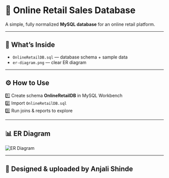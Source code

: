# 🛒 Online Retail Sales Database

A simple, fully normalized **MySQL database** for an online retail platform.

---

## 📂 What’s Inside

- `OnlineRetailDB.sql` — database schema + sample data
- `er-diagram.png` — clear ER diagram

---

## ⚙️ How to Use

1️⃣ Create schema **OnlineRetailDB** in MySQL Workbench  
2️⃣ Import `OnlineRetailDB.sql`  
3️⃣ Run joins & reports to explore

---

## 📊 ER Diagram

![ER Diagram]()

---

## 🚀 Designed & uploaded by Anjali Shinde

